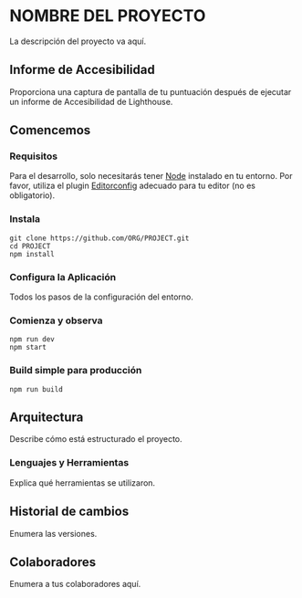 # NOMBRE DEL PROYECTO
La descripción del proyecto va aquí.
## Informe de Accesibilidad
Proporciona una captura de pantalla de tu puntuación después de ejecutar un informe de Accesibilidad de Lighthouse.
## Comencemos
### Requisitos
Para el desarrollo, solo necesitarás tener [Node](http://nodejs.org/) instalado en tu entorno.
Por favor, utiliza el plugin [Editorconfig](http://editorconfig.org/) adecuado para tu editor (no es obligatorio).
### Instala
    git clone https://github.com/ORG/PROJECT.git
    cd PROJECT
    npm install
### Configura la Aplicación
Todos los pasos de la configuración del entorno.
### Comienza y observa
    npm run dev
    npm start
### Build simple para producción
    npm run build
## Arquitectura
Describe cómo está estructurado el proyecto.
### Lenguajes y Herramientas
Explica qué herramientas se utilizaron.
## Historial de cambios
Enumera las versiones.
## Colaboradores
Enumera a tus colaboradores aquí.
